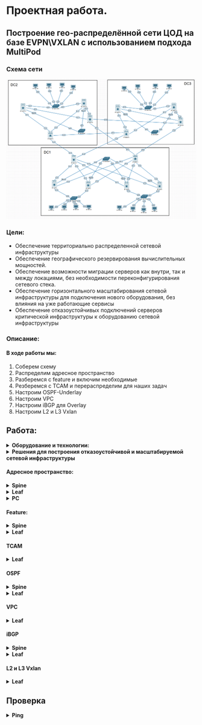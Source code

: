 # Проектная работа. 
## Построение гео-распределённой сети ЦОД на базе EVPN\VXLAN с использованием подхода MultiPod

### Схема сети

![схема.png](Схема.png)


### Цели:
- Обеспечение территориально распределенной сетевой инфраструктуры 
- Обеспечение географического резервирования вычислительных мощностей.
- Обеспечение возможности миграции серверов как внутри, так и между локациями, без необходимости переконфигурирования сетевого стека.
- Обеспечение горизонтального масштабирования сетевой инфраструктуры для подключения нового оборудования, без влияния на уже работающие сервисы
- Обеспечение отказоустойчивых подключений серверов критической инфраструктуры к оборудованию сетевой инфраструктуры

### Описание:
  #### В ходе работы мы:
  1. Соберем схему
  2. Распределим адресное пространство
  3. Разберемся с feature и включим необходимые
  4. Резберемся с TCAM и перераспределим для наших задач
  5. Настроим OSPF-Underlay
  6. Настроим VPC
  7. Настроим iBGP для Overlay
  8. Настроим L2 и L3 Vxlan

## Работа:
<details>
  <summary><b>Оборудование и технологии:</b></summary>
  <p>

- Eve-ng эмулятор
- Cisco Nexus 9k
- OSPF
- BGP
- EVPN\VxLan
- VPC
- SVI

  </p>
</details>

<details>
  <summary><b>Решения для построения отказоустойчивой и масштабируемой сетевой инфраструктуры</b></summary>
  <p>
    
1. CLOS топология дает возможности простого масштабирования ёмкости и производительности сети
2. Технология VXLAN Anycast Gateway позволяет обеспечивать миграцию подключений клиентов внутри сетевой инфраструктуры, с сохранением настроек сетевого стека
3. Имеется поддержка организации как L2 так и L3 сервисов. Ёмкость идентификатора VNI снимает ограничение по кол-ву клиентских сервисов
4. Технология VPC обеспечивает отказоустойчивое подключение клиентов
5. Технология DCI (Data Center Interconnect) обеспечивает бесшовное географическое распределение POD-ов
   	- Используется технология "multi-pod". Связь устанавливается через линки spine -- spine. Связь 3-3
  </p>
</details>

#### Адресное пространство:
<details>
  <summary><b>Spine</b></summary>
  <p>
     
![Spine.png](Spine.png)
  </p>
</details>
<details>
  <summary><b>Leaf</b></summary>
  <p>
     
![Leaf.png](Leaf.png)
  </p>
</details>
<details>
  <summary><b>PC</b></summary>
  <p>
     
![PC.png](PC.png)
  </p>
</details>

#### Feature:

<details>
  <summary><b>Spine</b></summary>
  <p>
    
```
nv overlay evpn
feature ospf
feature bgp
feature nv overlay
```
  </p>
</details>

<details>
  <summary><b>Leaf</b></summary>
  <p>

 ```
 nv overlay evpn
 feature ospf
 feature bgp
 feature fabric forwarding
 feature interface-vlan
 feature vn-segment-vlan-based
 feature lacp
 feature vpc
 feature nv overlay
 ```
 
  </p>
</details>

#### TCAM
<details>
  <summary><b>Leaf</b></summary>
  <p>
    
```
hardware access-list tcam region racl 512
hardware access-list tcam region arp-ether 256 double-wide
```
  </p>
</details>

#### OSPF

<details>
  <summary><b>Spine</b></summary>
  <p>
    
```
router ospf UNDERLAY
 router-id X.x.X.x
 passive-interface default

interface loopback1
ip address X.x.X.x/32
ip router ospf UNDERLAY area 0.0.0.0

interface loopback2
ip address X.x.X.x/32
ip router ospf UNDERLAY area 0.0.0.0

interface EthernetX/X
ip address X.x.X.x/31
ip ospf network point-to-point
no ip ospf passive-interface
ip router ospf UNDERLAY area 0.0.0.0

```
  </p>
</details>

<details>
  <summary><b>Leaf</b></summary>
  <p>
    
```    
router ospf UNDERLAY
router-id X.x.X.x
passive-interface default

interface loopback1
ip address X.x.X.x/32
ip address X.x.X.x/32 sec
ip router ospf UNDERLAY area 0.0.0.0

interface loopback2
ip address X.x.X.x/32
ip router ospf UNDERLAY area 0.0.0.0

interface EthernetX/X
ip address X.x.X.x/31
ip ospf network point-to-point
no ip ospf passive-interface
ip router ospf UNDERLAY area 0.0.0.0
	
 ```
  </p>
</details>

#### VPC
<details>
  <summary><b>Leaf</b></summary>
  <p>
    
```
vpc domain X - одинаковый на устройствах пары 
  peer-switch
  system-mac aa:11:ff:aa:11:11 - Уникальный для пары
  peer-keepalive destination 10.100.62.12  -  Через Management. Адрес соседа в паре.
  virtual peer-link destination 10.1.0.2 source 10.1.0.1 dscp 56 - Виртуальный через Lo2
  delay restore 60
  peer-gateway
  layer3 peer-router
  auto-recovery
  fast-convergence
  ip arp synchronize

interface port-channel1000
  switchport mode trunk
  spanning-tree port type network
  vpc peer-link

```
#### Порт для подключения устройства по VPC
```
interface Ethernet1/3 
  switchport mode trunk
  channel-group 13 mode active

interface port-channel13
  switchport mode trunk
  vpc 13

```
  </p>
</details>

#### iBGP 
<details>
  <summary><b>Spine</b></summary>
  <p>
    
```
route-map NEXTHOP permit 10
  set ip next-hop unchanged

router bgp 65500
  address-family l2vpn evpn
    maximum-paths 10
    maximum-paths ibgp 20
    nexthop route-map NEXTHOP
    advertise-pip
  template peer Peers
    remote-as 65500
    update-source loopback1
    address-family l2vpn evpn
      send-community
      send-community extended
      route-reflector-client
  neighbor x.x.x.x  - Lo1 Спайнов и Лифов с кем пиримся
    inherit peer Peers
 

```
  </p>
</details>

<details>
  <summary><b>Leaf</b></summary>
  <p>
    
```
router bgp 65500
  address-family ipv4 unicast
    maximum-paths 10
  address-family l2vpn evpn
    maximum-paths 10
    advertise-pip
  template peer SPINES
    remote-as 65500
    update-source loopback1
    address-family l2vpn evpn
      send-community
      send-community extended
  neighbor x.x.x.x - Lo1 Спайнов
    inherit peer SPINES

```
  </p>
</details>

#### L2 и L3 Vxlan
<details>
  <summary><b>Leaf</b></summary>
  <p>
    
```
fabric forwarding anycast-gateway-mac 0000.0000.0001 

vlan 2
  name VxLan_L3
  vn-segment 5000
vlan 10
  name Vlan_10
  vn-segment 10010
vlan 20
  name Vlan_20
  vn-segment 10020
vlan 30
  name Vlan_30
  vn-segment 10030
vlan 40
  name Vlan_40
  vn-segment 10040

vrf context VXLAN
  vni 5000
  rd auto
  address-family ipv4 unicast
    route-target both auto
    route-target both auto evpn


 interface Vlan2
  description VxLan_L3
  no shutdown
  vrf member VXLAN
  no ip redirects
  ip forward
  no ipv6 redirects

interface Vlan10
  no shutdown
  vrf member VXLAN
  no ip redirects
  ip address 192.168.10.1/24
  no ipv6 redirects
  fabric forwarding mode anycast-gateway

interface Vlan20
  no shutdown
  vrf member VXLAN
  no ip redirects
  ip address 192.168.20.1/24
  no ipv6 redirects
  fabric forwarding mode anycast-gateway

interface Vlan30
  no shutdown
  vrf member VXLAN
  no ip redirects
  ip address 192.168.30.1/24
  no ipv6 redirects
  fabric forwarding mode anycast-gateway

interface Vlan40
  no shutdown
  vrf member VXLAN
  no ip redirects
  ip address 192.168.40.1/24
  no ipv6 redirects
  fabric forwarding mode anycast-gateway


interface nve1
  no shutdown
  host-reachability protocol bgp
  advertise virtual-rmac
  source-interface loopback1
  global suppress-arp
  global ingress-replication protocol bgp
  member vni 5000 associate-vrf
  member vni 10010
  member vni 10020
  member vni 10030
  member vni 10040

```
  </p>
</details>

## Проверка

<details>
  <summary><b>Ping</b></summary>
  <p>
     
![Ping.png](Ping.png)
  </p>
</details>
